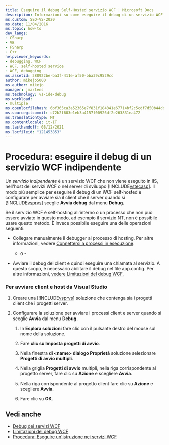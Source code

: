 ```yaml
---
title: Eseguire il debug Self-Hosted servizio WCF | Microsoft Docs
description: Informazioni su come eseguire il debug di un servizio WCF self-hosted. Il modo più semplice (ma non sempre possibile) è configurare Visual Studio avviare client e server.
ms.custom: SEO-VS-2020
ms.date: 11/04/2016
ms.topic: how-to
dev_langs:
- CSharp
- VB
- FSharp
- C++
helpviewer_keywords:
- debugging, WCF
- WCF, self-hosted service
- WCF, debugging
ms.assetid: 288922be-ba3f-411e-af50-bba39c9529cc
author: mikejo5000
ms.author: mikejo
manager: jmartens
ms.technology: vs-ide-debug
ms.workload:
- multiple
ms.openlocfilehash: 6bf365ca3a52365e7f831f184341e67714bf2c5cdf7d50b44dd2df66c4c516b3
ms.sourcegitcommit: c72b2f603e1eb3a4157f00926df2e263831ea472
ms.translationtype: MT
ms.contentlocale: it-IT
ms.lasthandoff: 08/12/2021
ms.locfileid: "121453853"
---
```

# <a name="how-to-debug-a-self-hosted-wcf-service"></a>Procedura: eseguire il debug di un servizio WCF indipendente
Un *servizio indipendente* è un servizio WCF che non viene eseguito in IIS, nell'host dei servizi WCF o nel server di sviluppo [!INCLUDE[vstecasp](../code-quality/includes/vstecasp_md.md)]. Il modo più semplice per eseguire il debug di un WCF self-hosted è configurare per avviare sia il client che il server quando si [!INCLUDE[vsprvs](../code-quality/includes/vsprvs_md.md)] sceglie **Avvia debug** dal menu **Debug.**

 Se il servizio WCF è self-hosting all'interno o un processo che non può essere avviato in questo modo, ad esempio il servizio NT, non è possibile usare questo metodo. È invece possibile eseguire una delle operazioni seguenti:

- Collegare manualmente il debugger al processo di hosting. Per altre informazioni, vedere [Connettersi a processi in esecuzione](../debugger/attach-to-running-processes-with-the-visual-studio-debugger.md).

     - o -

- Avviare il debug del client e quindi eseguire una chiamata al servizio. A questo scopo, è necessario abilitare il debug nel file app.config. Per altre informazioni, [vedere Limitazioni del debug WCF.](../debugger/limitations-on-wcf-debugging.md)

### <a name="to-start-both-client-and-host-from-visual-studio"></a>Per avviare client e host da Visual Studio

1. Creare una [!INCLUDE[vsprvs](../code-quality/includes/vsprvs_md.md)] soluzione che contenga sia i progetti client che i progetti server.

2. Configurare la soluzione per avviare i processi client e server quando si sceglie **Avvia** dal menu **Debug.**

   1. In **Esplora soluzioni** fare clic con il pulsante destro del mouse sul nome della soluzione.

   2. Fare **clic su Imposta progetti di avvio**.

   3. Nella finestra **di \<name> dialogo Proprietà** soluzione selezionare **Progetti di avvio multipli**.

   4. Nella griglia **Progetti di avvio** multipli, nella riga corrispondente al progetto server, fare clic su **Azione** e scegliere **Avvia**.

   5. Nella riga corrispondente al progetto client fare clic su **Azione** e scegliere **Avvia**.

   6. Fare clic su **OK**.

## <a name="see-also"></a>Vedi anche
- [Debug dei servizi WCF](../debugger/debugging-wcf-services.md)
- [Limitazioni del debug WCF](../debugger/limitations-on-wcf-debugging.md)
- [Procedura: Eseguire un'istruzione nei servizi WCF](../debugger/how-to-step-into-wcf-services.md)
